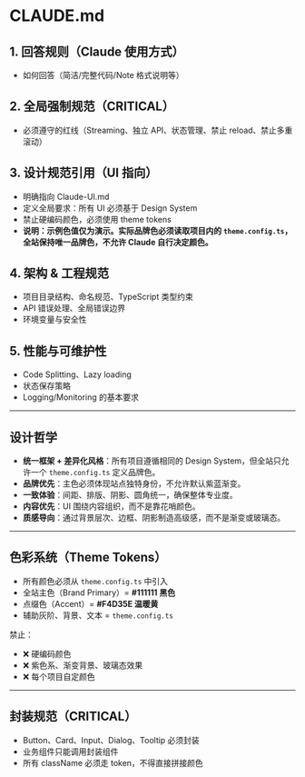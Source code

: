 # CLAUDE.md

## 1. 回答规则（Claude 使用方式）
- 如何回答（简洁/完整代码/Note 格式说明等）

## 2. 全局强制规范（CRITICAL）
- 必须遵守的红线（Streaming、独立 API、状态管理、禁止 reload、禁止多重滚动）

## 3. 设计规范引用（UI 指向）
- 明确指向 Claude-UI.md
- 定义全局要求：所有 UI 必须基于 Design System
- 禁止硬编码颜色，必须使用 theme tokens
- **说明：示例色值仅为演示。实际品牌色必须读取项目内的 `theme.config.ts`，全站保持唯一品牌色，不允许 Claude 自行决定颜色。**

## 4. 架构 & 工程规范
- 项目目录结构、命名规范、TypeScript 类型约束
- API 错误处理、全局错误边界
- 环境变量与安全性

## 5. 性能与可维护性
- Code Splitting、Lazy loading
- 状态保存策略
- Logging/Monitoring 的基本要求

---

## 设计哲学

- **统一框架 + 差异化风格**：所有项目遵循相同的 Design System，但全站只允许一个 `theme.config.ts` 定义品牌色。  
- **品牌优先**：主色必须体现站点独特身份，不允许默认紫蓝渐变。  
- **一致体验**：间距、排版、阴影、圆角统一，确保整体专业度。  
- **内容优先**：UI 围绕内容组织，而不是靠花哨颜色。  
- **质感导向**：通过背景层次、边框、阴影制造高级感，而不是渐变或玻璃态。  

---

## 色彩系统（Theme Tokens）

- 所有颜色必须从 `theme.config.ts` 中引入  
- 全站主色（Brand Primary）= **#111111 黑色**  
- 点缀色（Accent）= **#F4D35E 温暖黄**  
- 辅助灰阶、背景、文本 = `theme.config.ts`  

禁止：
- ❌ 硬编码颜色  
- ❌ 紫色系、渐变背景、玻璃态效果  
- ❌ 每个项目自定颜色  

---

## 封装规范（CRITICAL）

- Button、Card、Input、Dialog、Tooltip 必须封装  
- 业务组件只能调用封装组件  
- 所有 className 必须走 token，不得直接拼接颜色  

